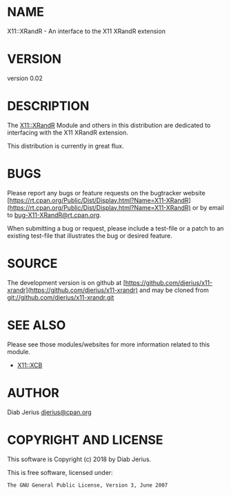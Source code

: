 # NAME

X11::XRandR - An interface to the X11 XRandR extension

# VERSION

version 0.02

# DESCRIPTION

The [X11::XRandR](https://metacpan.org/pod/X11::XRandR) Module and others in this distribution are
dedicated to interfacing with the X11 XRandR extension.

This distribution is currently in great flux.

# BUGS

Please report any bugs or feature requests on the bugtracker website
[https://rt.cpan.org/Public/Dist/Display.html?Name=X11-XRandR](https://rt.cpan.org/Public/Dist/Display.html?Name=X11-XRandR) or by email
to [bug-X11-XRandR@rt.cpan.org](mailto:bug-X11-XRandR@rt.cpan.org).

When submitting a bug or request, please include a test-file or a
patch to an existing test-file that illustrates the bug or desired
feature.

# SOURCE

The development version is on github at [https://github.com/djerius/x11-xrandr](https://github.com/djerius/x11-xrandr)
and may be cloned from [git://github.com/djerius/x11-xrandr.git](git://github.com/djerius/x11-xrandr.git)

# SEE ALSO

Please see those modules/websites for more information related to this module.

- [X11::XCB](https://metacpan.org/pod/X11::XCB)

# AUTHOR

Diab Jerius <djerius@cpan.org>

# COPYRIGHT AND LICENSE

This software is Copyright (c) 2018 by Diab Jerius.

This is free software, licensed under:

    The GNU General Public License, Version 3, June 2007
